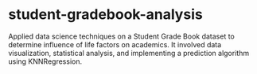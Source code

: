 # student-gradebook-analysis
Applied data science techniques on a Student Grade Book dataset to determine influence of life factors on academics.  It involved data visualization, statistical analysis, and implementing a prediction algorithm using KNNRegression.
